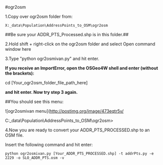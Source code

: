 #ogr2osm

1.Copy over ogr2osm folder from: 

	X:_data\Population\AddressPoints_to_OSM\ogr2osm

##Be sure your ADDR_PTS_Processed.shp is in this folder.##

2.Hold shift + right-click on the ogr2osm folder and select Open command window here

3.Type "python ogr2osmivan.py" and hit enter.

**If you receive an ImportError, open the OSGeo4W shell and enter (without the brackets):** 

cd [Your_ogr2osm_folder_file_path_here]

**and hit enter. Now try step 3 again.**
	
##You should see this menu:

![ogr2osmivan menu](http://postimg.org/image/473eqtr5v/

C:\_data\Population\AddressPoints_to_OSM\ogr2osm> 

4.Now you are ready to convert your ADDR_PTS_PROCESSED.shp to an OSM file.
	
Insert the following command and hit enter:

	python ogr2osmivan.py [Your_ADDR_PTS_PROCESSED.shp] -t addrPts.py -e 2229 -o SLO_ADDR_PTS.osm -v

	
	
